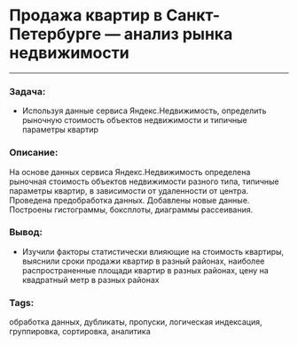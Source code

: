 # Продажа квартир в Санкт-Петербурге — анализ рынка недвижимости
---
### Задача:
- Используя данные сервиса Яндекс.Недвижимость, определить рыночную стоимость объектов недвижимости и типичные параметры квартир
### Описание:
На основе данных сервиса Яндекс.Недвижимость определена рыночная стоимость
объектов недвижимости разного типа, типичные параметры квартир, в зависимости от
удаленности от центра. Проведена предобработка данных. Добавлены новые данные.
Построены гистограммы, боксплоты, диаграммы рассеивания.

### Вывод:
- Изучили факторы статистически влияющие на стоимость квартиры, выяснили сроки продажи квартир в разный районах, наиболее распространенные площади квартир в разных районах, цену на квадратный метр в разных районах
### Tags:
обработка данных, дубликаты, пропуски, логическая индексация, группировка, сортировка, аналитика
